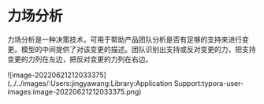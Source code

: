 # 力场分析

力场分析是一种决策技术，可用于帮助产品团队分析是否有足够的支持来进行变更。模型的中间提供了对该变更的描述。团队识别出支持或反对变更的力，把支持变更的力列在左边，把反对变更的力列在右边。

![image-20220621212033375](../../images/:Users:jingyawang:Library:Application Support:typora-user-images:image-20220621212033375.png)